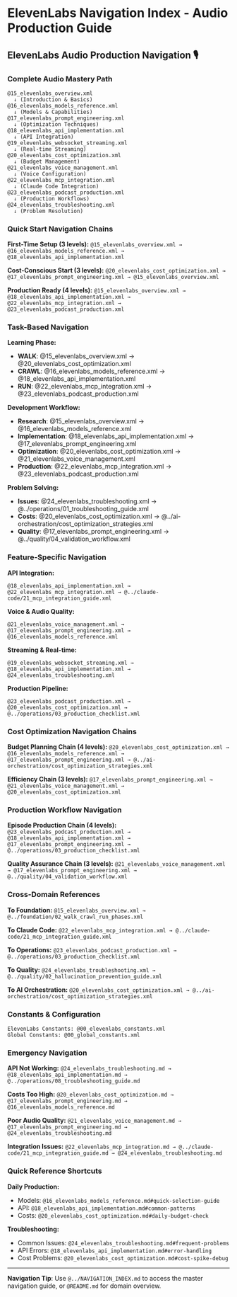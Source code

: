 # ElevenLabs Navigation Index - Audio Production Guide
<!-- markdownlint-disable MD033 MD013 -->

## ElevenLabs Audio Production Navigation 🎙️

### **Complete Audio Mastery Path**
```
@15_elevenlabs_overview.xml
  ↓ (Introduction & Basics)
@16_elevenlabs_models_reference.xml
  ↓ (Models & Capabilities)
@17_elevenlabs_prompt_engineering.xml
  ↓ (Optimization Techniques)
@18_elevenlabs_api_implementation.xml
  ↓ (API Integration)
@19_elevenlabs_websocket_streaming.xml
  ↓ (Real-time Streaming)
@20_elevenlabs_cost_optimization.xml
  ↓ (Budget Management)
@21_elevenlabs_voice_management.xml
  ↓ (Voice Configuration)
@22_elevenlabs_mcp_integration.xml
  ↓ (Claude Code Integration)
@23_elevenlabs_podcast_production.xml
  ↓ (Production Workflows)
@24_elevenlabs_troubleshooting.xml
  ↓ (Problem Resolution)
```

### **Quick Start Navigation Chains**

**First-Time Setup (3 levels):**
`@15_elevenlabs_overview.xml → @16_elevenlabs_models_reference.xml → @18_elevenlabs_api_implementation.xml`

**Cost-Conscious Start (3 levels):**
`@20_elevenlabs_cost_optimization.xml → @17_elevenlabs_prompt_engineering.xml → @15_elevenlabs_overview.xml`

**Production Ready (4 levels):**
`@15_elevenlabs_overview.xml → @18_elevenlabs_api_implementation.xml → @22_elevenlabs_mcp_integration.xml → @23_elevenlabs_podcast_production.xml`

### **Task-Based Navigation**

**Learning Phase:**
- **WALK**: @15_elevenlabs_overview.xml → @20_elevenlabs_cost_optimization.xml
- **CRAWL**: @16_elevenlabs_models_reference.xml → @18_elevenlabs_api_implementation.xml
- **RUN**: @22_elevenlabs_mcp_integration.xml → @23_elevenlabs_podcast_production.xml

**Development Workflow:**
- **Research**: @15_elevenlabs_overview.xml → @16_elevenlabs_models_reference.xml
- **Implementation**: @18_elevenlabs_api_implementation.xml → @17_elevenlabs_prompt_engineering.xml
- **Optimization**: @20_elevenlabs_cost_optimization.xml → @21_elevenlabs_voice_management.xml
- **Production**: @22_elevenlabs_mcp_integration.xml → @23_elevenlabs_podcast_production.xml

**Problem Solving:**
- **Issues**: @24_elevenlabs_troubleshooting.xml → @../operations/01_troubleshooting_guide.xml
- **Costs**: @20_elevenlabs_cost_optimization.xml → @../ai-orchestration/cost_optimization_strategies.xml
- **Quality**: @17_elevenlabs_prompt_engineering.xml → @../quality/04_validation_workflow.xml

### **Feature-Specific Navigation**

**API Integration:**
```
@18_elevenlabs_api_implementation.xml → @22_elevenlabs_mcp_integration.xml → @../claude-code/21_mcp_integration_guide.xml
```

**Voice & Audio Quality:**
```
@21_elevenlabs_voice_management.xml → @17_elevenlabs_prompt_engineering.xml → @16_elevenlabs_models_reference.xml
```

**Streaming & Real-time:**
```
@19_elevenlabs_websocket_streaming.xml → @18_elevenlabs_api_implementation.xml → @24_elevenlabs_troubleshooting.xml
```

**Production Pipeline:**
```
@23_elevenlabs_podcast_production.xml → @20_elevenlabs_cost_optimization.xml → @../operations/03_production_checklist.xml
```

### **Cost Optimization Navigation Chains**

**Budget Planning Chain (4 levels):**
`@20_elevenlabs_cost_optimization.xml → @16_elevenlabs_models_reference.xml → @17_elevenlabs_prompt_engineering.xml → @../ai-orchestration/cost_optimization_strategies.xml`

**Efficiency Chain (3 levels):**
`@17_elevenlabs_prompt_engineering.xml → @21_elevenlabs_voice_management.xml → @20_elevenlabs_cost_optimization.xml`

### **Production Workflow Navigation**

**Episode Production Chain (4 levels):**
`@23_elevenlabs_podcast_production.xml → @18_elevenlabs_api_implementation.xml → @17_elevenlabs_prompt_engineering.xml → @../operations/03_production_checklist.xml`

**Quality Assurance Chain (3 levels):**
`@21_elevenlabs_voice_management.xml → @17_elevenlabs_prompt_engineering.xml → @../quality/04_validation_workflow.xml`

### **Cross-Domain References**

**To Foundation:**
`@15_elevenlabs_overview.xml → @../foundation/02_walk_crawl_run_phases.xml`

**To Claude Code:**
`@22_elevenlabs_mcp_integration.xml → @../claude-code/21_mcp_integration_guide.xml`

**To Operations:**
`@23_elevenlabs_podcast_production.xml → @../operations/03_production_checklist.xml`

**To Quality:**
`@24_elevenlabs_troubleshooting.xml → @../quality/02_hallucination_prevention_guide.xml`

**To AI Orchestration:**
`@20_elevenlabs_cost_optimization.xml → @../ai-orchestration/cost_optimization_strategies.xml`

### **Constants & Configuration**
```
ElevenLabs Constants: @00_elevenlabs_constants.xml
Global Constants: @00_global_constants.xml
```

### **Emergency Navigation**

**API Not Working:**
`@24_elevenlabs_troubleshooting.md → @18_elevenlabs_api_implementation.md → @../operations/08_troubleshooting_guide.md`

**Costs Too High:**
`@20_elevenlabs_cost_optimization.md → @17_elevenlabs_prompt_engineering.md → @16_elevenlabs_models_reference.md`

**Poor Audio Quality:**
`@21_elevenlabs_voice_management.md → @17_elevenlabs_prompt_engineering.md → @24_elevenlabs_troubleshooting.md`

**Integration Issues:**
`@22_elevenlabs_mcp_integration.md → @../claude-code/21_mcp_integration_guide.md → @24_elevenlabs_troubleshooting.md`

### **Quick Reference Shortcuts**

**Daily Production:**
- Models: `@16_elevenlabs_models_reference.md#quick-selection-guide`
- API: `@18_elevenlabs_api_implementation.md#common-patterns`
- Costs: `@20_elevenlabs_cost_optimization.md#daily-budget-check`

**Troubleshooting:**
- Common Issues: `@24_elevenlabs_troubleshooting.md#frequent-problems`
- API Errors: `@18_elevenlabs_api_implementation.md#error-handling`
- Cost Problems: `@20_elevenlabs_cost_optimization.md#cost-spike-debug`

---

**Navigation Tip**: Use `@../NAVIGATION_INDEX.md` to access the master navigation guide, or `@README.md` for domain overview.
